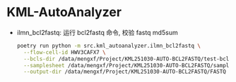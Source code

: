 # KML-AutoAnalyzer

- ilmn_bcl2fastq: 运行 bcl2fastq 命令, 校验 fastq md5sum

    ```bash
    poetry run python -m src.kml_autoanalyzer.ilmn_bcl2fastq \
      --flow-cell-id HWV3CAFX7 \
      --bcls-dir /data/mengxf/Project/KML251030-AUTO-BCL2FASTQ/test-bcl \
      --samplesheet /data/mengxf/Project/KML251030-AUTO-BCL2FASTQ/samplesheet.csv \
      --output-dir /data/mengxf/Project/KML251030-AUTO-BCL2FASTQ/FASTQ
    ```
